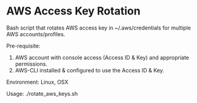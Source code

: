 # AWS Access Key Rotation

Bash script that rotates AWS access key in ~/.aws/credentials for multiple AWS accounts/profiles.

Pre-requisite:
1. AWS account with console access (Access ID & Key) and appropriate permissions.
2. AWS-CLI installed & configured to use the Access ID & Key.

Environment: Linux, OSX

Usage: ./rotate_aws_keys.sh
